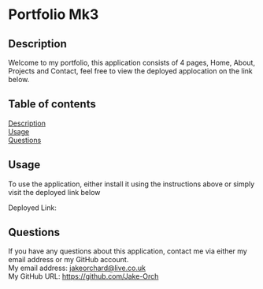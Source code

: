 # Portfolio Mk3  
 
## Description  
Welcome to my portfolio, this application consists of 4 pages, Home, About, Projects and Contact, feel free to view the deployed applocation on the link below.
## Table of contents
[Description](#description)  
[Usage](#usage)  
[Questions](#questions)  
## Usage  
To use the application, either install it using the instructions above or simply visit the deployed link below  

Deployed Link:
## Questions  
If you have any questions about this application, contact me via either my email address or my GitHub account.  
My email address: jakeorchard@live.co.uk  
My GitHub URL: https://github.com/Jake-Orch
